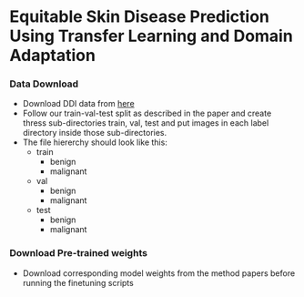 # Equitable Skin Disease Prediction Using Transfer Learning and Domain Adaptation

### Data Download
- Download DDI data from [here](https://stanfordaimi.azurewebsites.net/datasets/35866158-8196-48d8-87bf-50dca81df965) 
- Follow our train-val-test split as described in the paper and create thress sub-directories train, val, test and put images in each label directory inside those sub-directories.
- The file hiererchy should look like this:
  - train
    - benign
    - malignant
  - val
    - benign
    - malignant
  - test
    - benign
    - malignant

### Download Pre-trained weights
- Download corresponding model weights from the method papers before running the finetuning scripts
